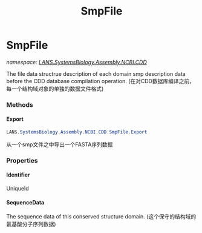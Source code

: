 ﻿---
title: SmpFile
---

# SmpFile
_namespace: [LANS.SystemsBiology.Assembly.NCBI.CDD](N-LANS.SystemsBiology.Assembly.NCBI.CDD.html)_

The file data structrue description of each domain smp description data before the CDD database compilation operation.
 (在对CDD数据库编译之前，每一个结构域对象的单独的数据文件格式)



### Methods

#### Export
```csharp
LANS.SystemsBiology.Assembly.NCBI.CDD.SmpFile.Export
```
从一个smp文件之中导出一个FASTA序列数据


### Properties

#### Identifier
UniqueId
#### SequenceData
The sequence data of this conserved structure domain.
 (这个保守的结构域的氨基酸分子序列数据)
